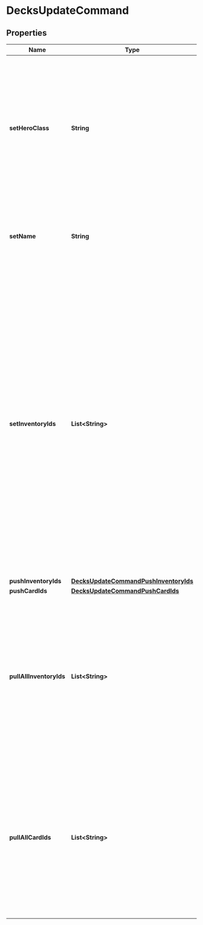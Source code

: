 
# DecksUpdateCommand

## Properties
Name | Type | Description | Notes
------------ | ------------- | ------------- | -------------
**setHeroClass** | **String** | Sets the hero class of the deck in this command. If the deck now contains cards that no longer belong to this hero class, the deck becomes invalid under standard rules.  |  [optional]
**setName** | **String** | Sets the name of the deck in this command. If the name is null, the deck becomes invalid.  |  [optional]
**setInventoryIds** | **List&lt;String&gt;** | Sets the entire deck&#39;s inventory IDs in this command. Duplicate inventory IDs will cause the update to be rejected. If the user does not own these inventory IDs, the deck becomes invalid. Under standard rules, duplicate card IDs also make the deck invalid. Finally, adding cards whose hero class isn&#39;t neutral or the same as the deck&#39;s hero class marks the deck as invalid.  |  [optional]
**pushInventoryIds** | [**DecksUpdateCommandPushInventoryIds**](DecksUpdateCommandPushInventoryIds.md) |  |  [optional]
**pushCardIds** | [**DecksUpdateCommandPushCardIds**](DecksUpdateCommandPushCardIds.md) |  |  [optional]
**pullAllInventoryIds** | **List&lt;String&gt;** | Removes all the specified inventory IDs from the user&#39;s deck. Does nothing if the deck does not contain any of the specified inventory IDs. This method will still succeed for inventory IDs that are found.  |  [optional]
**pullAllCardIds** | **List&lt;String&gt;** | Removes all the specified card IDs from the user&#39;s deck. Does nothing if the deck does not contain any of the specified card IDs. This method will still succeed for deck IDs that are found.  |  [optional]



